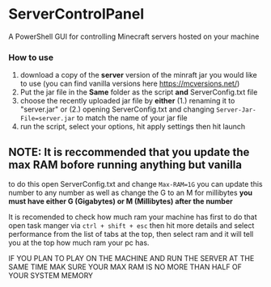 # ServerControlPanel
A PowerShell GUI for controlling Minecraft servers hosted on your machine

### How to use
1. download a copy of the **server** version of the minraft jar you would like to use (you can find vanilla versions here https://mcversions.net/)
2. Put the jar file in the **Same** folder as the script **and** ServerConfig.txt file
3. choose the recently uploaded jar file by **either** (1.) renaming it to "server.jar" or (2.) opening ServerConfig.txt and changing `Server-Jar-File=server.jar` to match the name of your jar file
4. run the script, select your options, hit apply settings then hit launch


## NOTE: It is reccommended that you update the max RAM bofore running anything but vanilla
to do this open ServerConfig.txt and change `Max-RAM=1G` you can update this number to any number as well as change the G to an M for millibytes **you must have either G (Gigabytes) or M (Millibytes) after the number**

It is recomended to check how much ram your machine has first to do that open task manger via `ctrl + shift + esc` then hit more details and select performance from the list of tabs at the top, then select ram and it will tell you at the top how much ram your pc has.

IF YOU PLAN TO PLAY ON THE MACHINE AND RUN THE SERVER AT THE SAME TIME MAK SURE YOUR MAX RAM IS NO MORE THAN HALF OF YOUR SYSTEM MEMORY
